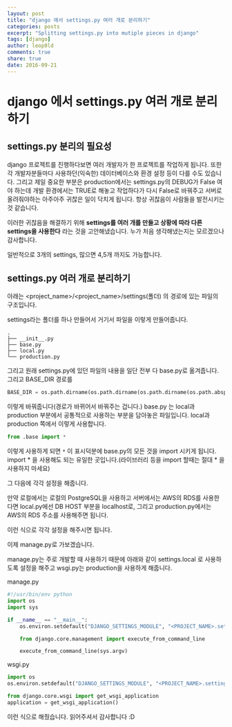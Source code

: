 ```yaml
---
layout: post
title: "django 에서 settings.py 여러 개로 분리하기"
categories: posts
excerpt: "Splitting settings.py into mutiple pieces in django"
tags: [django]
author: leop0ld
comments: true
share: true
date: 2016-09-21
---
```


django 에서 settings.py 여러 개로 분리하기
=====

## settings.py 분리의 필요성
django 프로젝트를 진행하다보면 여러 개발자가 한 프로젝트를 작업하게 됩니다.
또한 각 개발자분들마다 사용하던(익숙한) 데이터베이스와 환경 설정 등이 다를 수도 있습니다.
그리고 제일 중요한 부분은 production에서는 settings.py의 DEBUG가 False 여야 하는데 개발 환경에서는 TRUE로 해놓고 작업하다가 다시 False로 바꿔주고 서버로 올려줘야하는 아주아주 귀찮은 일이 닥치게 됩니다.
항상 귀찮음이 사람들을 발전시키는 것 같습니다.

이러한 귀찮음을 해결하기 위해 **settings를 여러 개를 만들고 상황에 따라 다른 settings을 사용한다** 라는 것을 고안해냈습니다.
누가 처음 생각해냈는지는 모르겠으나 감사합니다.

일반적으로 3개의 settings, 많으면 4,5개 까지도 가능합니다.

## settings.py 여러 개로 분리하기

아래는 <project_name>/<project_name>/settings(폴더) 의 경로에 있는 파일의 구조입니다.

settings라는 폴더를 하나 만들어서 거기서 파일을 이렇게 만들어줍니다. 

```shell
.
├── __init__.py
├── base.py
├── local.py
└── production.py
```

그리고 원래 settings.py에 있던 파일의 내용을 일단 전부 다 base.py로 옮겨줍니다.
그리고 BASE_DIR 경로를 

```python
BASE_DIR = os.path.dirname(os.path.dirname(os.path.dirname(os.path.abspath(__file__))))
```

이렇게 바꿔줍니다(경로가 바뀌어서 바꿔주는 겁니다.)
base.py 는 local과 production 부분에서 공통적으로 사용하는 부분을 담아놓은 파일입니다.
local과 production 쪽에서 이렇게 사용합니다.

<script async src="//pagead2.googlesyndication.com/pagead/js/adsbygoogle.js"></script>
<ins class="adsbygoogle"
     style="display:block; text-align:center;"
     data-ad-format="fluid"
     data-ad-layout="in-article"
     data-ad-client="ca-pub-1864899826477546"
     data-ad-slot="2703362319"></ins>
<script>
     (adsbygoogle = window.adsbygoogle || []).push({});
</script>

```python
from .base import *
```

이렇게 사용하게 되면 `*` 이 표시덕분에 base.py의 모든 것을 import 시키게 됩니다.
import * 을 사용해도 되는 유일한 곳입니다.(라이브러리 등을 import 할때는 절대 * 을 사용하지 마세요)

그 다음에 각각 설정을 해줍니다.

만약 로컬에서는 로컬의 PostgreSQL을 사용하고 서버에서는 AWS의 RDS를 사용한다면 local.py에선 DB HOST 부분을 localhost로, 그리고 production.py에서는 AWS의 RDS 주소를 사용해주면 됩니다.

이런 식으로 각각 설정을 해주시면 됩니다.

이제 manage.py로 가보겠습니다.

manage.py는 주로 개발할 때 사용하기 때문에 아래와 같이 settings.local 로 사용하도록 설정을 해주고 wsgi.py는 production을 사용하게 해줍니다.

manage.py

```python
#!/usr/bin/env python
import os
import sys

if __name__ == "__main__":
    os.environ.setdefault("DJANGO_SETTINGS_MODULE", "<PROJECT_NAME>.settings.local")

    from django.core.management import execute_from_command_line

    execute_from_command_line(sys.argv)
```

wsgi.py

```python
import os
os.environ.setdefault("DJANGO_SETTINGS_MODULE", "<PROJECT_NAME>.settings.production")

from django.core.wsgi import get_wsgi_application
application = get_wsgi_application()
```

이런 식으로 해줬습니다.
읽어주셔서 감사합니다 :D
